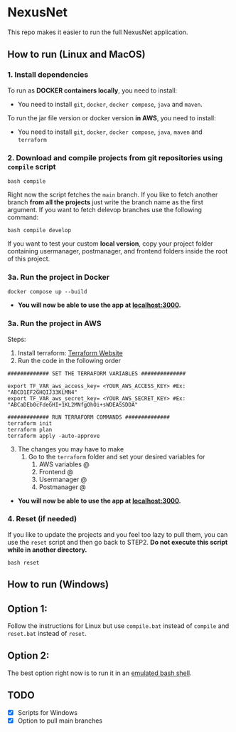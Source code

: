 # NexusNet
This repo makes it easier to run the full NexusNet application. 

## How to run (Linux and MacOS)

### 1. Install dependencies
To run as **DOCKER containers locally**, you need to install:
* You need to install `git`, `docker`, `docker compose`, `java` and `maven`.

To run the jar file version or docker version **in AWS**, you need to install:
* You need to install `git`, `docker`, `docker compose`, `java`, `maven` and `terraform`

### 2. Download and compile projects from git repositories using `compile` script

```
bash compile
```

Right now the script fetches the `main` branch. If you like to fetch another branch **from all the projects** just write the branch name as the first argument. If you want to fetch delevop branches use the following command: 

```
bash compile develop
```

If you want to test your custom **local version**, copy your project folder containing usermanager, postmanager, and frontend folders inside the root of this project.

### 3a. Run the project in Docker

```
docker compose up --build
```
* **You will now be able to use the app at [localhost:3000](http://localhost:3000).**

### 3a. Run the project in AWS
Steps:
  1. Install terraform: [Terraform Website](https://developer.hashicorp.com/terraform/install)
  2. Run the code in the following order
```
############# SET THE TERRAFORM VARIABLES ##############

export TF_VAR_aws_access_key= <YOUR_AWS_ACCESS_KEY> #Ex: "ABCD1EF2GHQIJ33KLMN4"
export TF_VAR_aws_secret_key= <YOUR_AWS_SECRET_KEY> #Ex: "ABCaDEb0cFdeGHI+1KL2MNfgOhOi+sWDEASSDDA"

############# RUN TERRAFORM COMMANDS ##############
terraform init
terraform plan
terraform apply -auto-approve

```
3. The changes you may have to make
    1. Go to the `terraform` folder and set your desired variables for 
        1. AWS variables @ 
        2. Frontend @ 
        3. Usermanager @
        4. Postmanager @

* **You will now be able to use the app at [localhost:3000](http://localhost:3000).**


### 4. Reset (if needed)

If you like to update the projects and you feel too lazy to pull them, you can use the `reset` script and then go back to STEP2. **Do not execute this script while in another directory.**

```
bash reset
```

## How to run (Windows)

## Option 1:

Follow the instructions for Linux but use `compile.bat` instead of `compile` and `reset.bat` instead of `reset`.

## Option 2:

The best option right now is to run it in an [emulated bash shell](https://itsfoss.com/install-bash-on-windows/).

## TODO

- [X] Scripts for Windows
- [X] Option to pull main branches